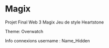 # Magix
Projet Final Web 3 Magix
Jeu de style Heartstone

Theme: Overwatch

Info connexions
username : Name_Hidden

